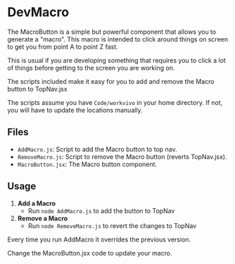 # DevMacro

The MacroButton is a simple but powerful component that allows you to generate a "macro".
This macro is intended to click around things on screen to get you from point A to point Z fast.

This is usual if you are developing something that requires you to click a lot of things before getting to the screen you are working on.

The scripts included make it easy for you to add and remove the Macro button to TopNav.jsx

The scripts assume you have `Code/workvivo` in your home directory. If not, you will have to update the locations manually.

## Files

- `AddMacro.js`: Script to add the Macro button to top nav.
- `RemoveMacro.js`: Script to remove the Macro button (reverts TopNav.jsx).
- `MacroButton.jsx`: The Macro button component.

## Usage

1. **Add a Macro**
   - Run `node AddMacro.js` to add the button to TopNav
2. **Remove a Macro**
   - Run `node RemoveMacro.js` to revert the changes to TopNav

Every time you run AddMacro it overrides the previous version.

Change the MacroButton.jsx code to update your macro.
